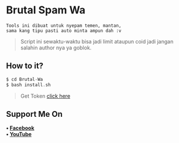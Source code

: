 # Brutal Spam Wa
```
Tools ini dibuat untuk nyepam temen, mantan,
sama kang tipu pasti auto minta ampun dah :v
```
> Script ini sewaktu-waktu bisa jadi limit ataupun coid jadi jangan salahin author nya ya goblok.
## How to it?
```php
$ cd Brutal-Wa
$ bash install.sh
```
> Get Token [click here](https://cutt.ly/TokenBrutalWa)
## Support Me On
<b>• [Facebook](https://m.facebook.com/lina.damanik.79)</b>
<br>
<b>• [YouTube](https://m.youtube.com/channel/UCczddkGMmujyvcQXFunUWuQ/videos)</b>
</br>
